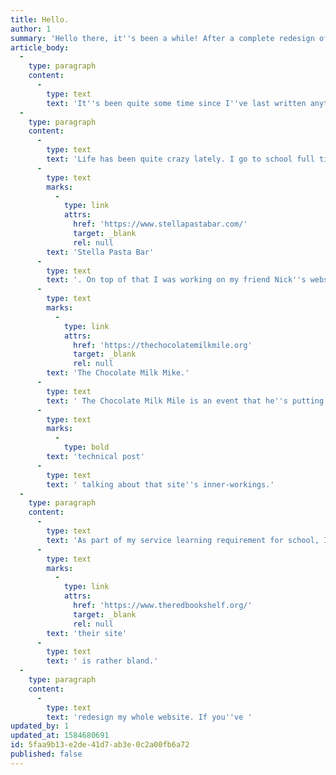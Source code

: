 ```yaml
---
title: Hello.
author: 1
summary: 'Hello there, it''s been a while! After a complete redesign of my site, I figured it was about time I wrote something!'
article_body:
  -
    type: paragraph
    content:
      -
        type: text
        text: 'It''s been quite some time since I''ve last written anything on here. '
  -
    type: paragraph
    content:
      -
        type: text
        text: 'Life has been quite crazy lately. I go to school full time, I recently got hired at Apple, and I still work at the restaurant, '
      -
        type: text
        marks:
          -
            type: link
            attrs:
              href: 'https://www.stellapastabar.com/'
              target: _blank
              rel: null
        text: 'Stella Pasta Bar'
      -
        type: text
        text: '. On top of that I was working on my friend Nick''s website for '
      -
        type: text
        marks:
          -
            type: link
            attrs:
              href: 'https://thechocolatemilkmile.org'
              target: _blank
              rel: null
        text: 'The Chocolate Milk Mike.'
      -
        type: text
        text: ' The Chocolate Milk Mile is an event that he''s putting on to celebrate the life of Noah Farrelly, who loved running but unfortunately was struck and killed by a car while running. The site looks pretty simple, but there''s some cool stuff goin'' on behind the scene. Stay tuned for a '
      -
        type: text
        marks:
          -
            type: bold
        text: 'technical post'
      -
        type: text
        text: ' talking about that site''s inner-workings.'
  -
    type: paragraph
    content:
      -
        type: text
        text: 'As part of my service learning requirement for school, I''ve also been working with The RED Bookshelf, which is a non-profit organization devoted to providing free children’s books to kids throughout Albany. Their goal is to ensure that all children, regardless of income, have access to books. I''m offering my web development skills to them to improve their web presence. Right now, '
      -
        type: text
        marks:
          -
            type: link
            attrs:
              href: 'https://www.theredbookshelf.org/'
              target: _blank
              rel: null
        text: 'their site'
      -
        type: text
        text: ' is rather bland.'
  -
    type: paragraph
    content:
      -
        type: text
        text: 'redesign my whole website. If you''ve '
updated_by: 1
updated_at: 1584680691
id: 5faa9b13-e2de-41d7-ab3e-0c2a00fb6a72
published: false
---
```

